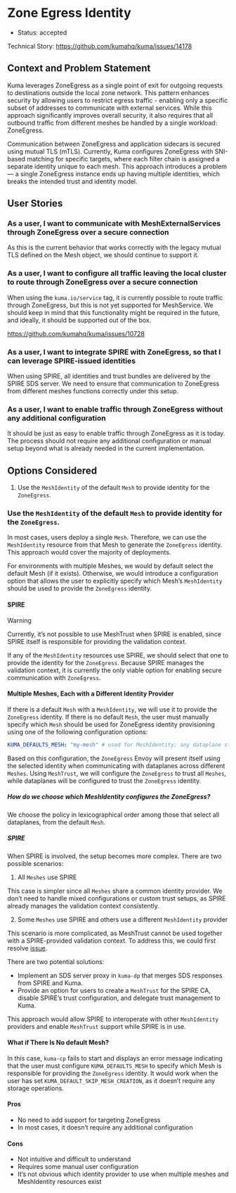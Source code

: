 # Zone Egress Identity

* Status: accepted

Technical Story: https://github.com/kumahq/kuma/issues/14178

## Context and Problem Statement

Kuma leverages ZoneEgress as a single point of exit for outgoing requests to destinations outside the local zone network.
This pattern enhances security by allowing users to restrict egress traffic - enabling only a specific subset of addresses to communicate with external services. While this approach significantly improves overall security, it also requires that all outbound traffic from different meshes be handled by a single workload: ZoneEgress.

Communication between ZoneEgress and application sidecars is secured using mutual TLS (mTLS).
Currently, Kuma configures ZoneEgress with SNI-based matching for specific targets, where each filter chain is assigned a separate identity unique to each mesh. This approach introduces a problem — a single ZoneEgress instance ends up having multiple identities, which breaks the intended trust and identity model.

## User Stories

### As a user, I want to communicate with MeshExternalServices through ZoneEgress over a secure connection

As this is the current behavior that works correctly with the legacy mutual TLS defined on the Mesh object, we should continue to support it.

### As a user, I want to configure all traffic leaving the local cluster to route through ZoneEgress over a secure connection

When using the `kuma.io/service` tag, it is currently possible to route traffic through ZoneEgress, but this is not yet supported for MeshService.
We should keep in mind that this functionality might be required in the future, and ideally, it should be supported out of the box.

https://github.com/kumahq/kuma/issues/10728

### As a user, I want to integrate SPIRE with ZoneEgress, so that I can leverage SPIRE-issued identities

When using SPIRE, all identities and trust bundles are delivered by the SPIRE SDS server.
We need to ensure that communication to ZoneEgress from different meshes functions correctly under this setup.

### As a user, I want to enable traffic through ZoneEgress without any additional configuration

It should be just as easy to enable traffic through ZoneEgress as it is today.
The process should not require any additional configuration or manual setup beyond what is already needed in the current implementation.

## Options Considered

1. Use the `MeshIdentity` of the default `Mesh` to provide identity for the `ZoneEgress`.

### Use the `MeshIdentity` of the default `Mesh` to provide identity for the `ZoneEgress`.

In most cases, users deploy a single `Mesh`. Therefore, we can use the `MeshIdentity` resource from that Mesh to generate the `ZoneEgress` identity.
This approach would cover the majority of deployments.

For environments with multiple Meshes, we would by default select the default Mesh (if it exists). Otherwise, we would introduce a configuration option that allows the user to explicitly specify which Mesh’s `MeshIdentity` should be used to provide the `ZoneEgress` identity.

#### SPIRE

> [!WARNING] 
> Currently, it’s not possible to use MeshTrust when SPIRE is enabled, since SPIRE itself is responsible for providing the validation context.

If any of the `MeshIdentity` resources use SPIRE, we should select that one to provide the identity for the `ZoneEgress`.
Because SPIRE manages the validation context, it is currently the only viable option for enabling secure communication with `ZoneEgress`.

#### Multiple Meshes, Each with a Different Identity Provider

If there is a default `Mesh` with a `MeshIdentity`, we will use it to provide the `ZoneEgress` identity.
If there is no default `Mesh`, the user must manually specify which `Mesh` should be used for ZoneEgress identity provisioning using one of the following configuration options:

```yaml
KUMA_DEFAULTS_MESH: "my-mesh" # used for MeshIdentity; any dataplane started without kuma.io/mesh joins this mesh
```

Based on this configuration, the `ZoneEgress` Envoy will present itself using the selected identity when communicating with dataplanes across different `Meshes`.
Using `MeshTrust`, we will configure the `ZoneEgress` to trust all `Meshes`, while dataplanes will be configured to trust the `ZoneEgress` identity.

##### How do we choose which MeshIdentity configures the ZoneEgress?

We choose the policy in lexicographical order among those that select all dataplanes, from the default `Mesh`.

##### SPIRE

When SPIRE is involved, the setup becomes more complex. There are two possible scenarios:

1. All `Meshes` use SPIRE

This case is simpler since all `Meshes` share a common identity provider. We don’t need to handle mixed configurations or custom trust setups, as SPIRE already manages the validation context consistently.

2. Some `Meshes` use SPIRE and others use a different `MeshIdentity` provider

This scenario is more complicated, as MeshTrust cannot be used together with a SPIRE-provided validation context.
To address this, we could first resolve [issue](https://github.com/kumahq/kuma/issues/14685).

There are two potential solutions:
* Implement an SDS server proxy in `kuma-dp` that merges SDS responses from SPIRE and Kuma.
* Provide an option for users to create a `MeshTrust` for the SPIRE CA, disable SPIRE’s trust configuration, and delegate trust management to Kuma.

This approach would allow SPIRE to interoperate with other `MeshIdentity` providers and enable `MeshTrust` support while SPIRE is in use.

#### What if There Is No default Mesh?

In this case, `kuma-cp` fails to start and displays an error message indicating that the user must configure `KUMA_DEFAULTS_MESH` to specify which Mesh is responsible for providing the `ZoneEgress` identity. It would work when the user has set `KUMA_DEFAULT_SKIP_MESH_CREATION`, as it doesn’t require any storage operations.

#### Pros

* No need to add support for targeting ZoneEgress
* In most cases, it doesn’t require any additional configuration

#### Cons

* Not intuitive and difficult to understand
* Requires some manual user configuration
* It’s not obvious which identity provider to use when multiple meshes and MeshIdentity resources exist
